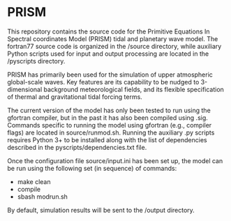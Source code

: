 # PRISM

This repository contains the source code for the Primitive Equations In Spectral coordinates Model (PRISM) tidal and planetary wave model. The fortran77 source code is organized in the /source directory, while auxiliary Python scripts used for input and output processing are located in the /pyscripts directory. 

PRISM has primarily been used for the simulation of upper atmospheric global-scale waves. Key features are its capability to be nudged to 3-dimensional background meteorological fields, and its flexible specification of thermal and gravitational tidal forcing terms. 

The current version of the model has only been tested to run using the gfortran compiler, but in the past it has also been compiled using .sig. Commands specific to running the model using gfortran (e.g., compiler flags) are located in source/runmod.sh. Running the auxiliary .py scripts requires Python 3+ to be installed along with the list of dependencies described in the pyscripts/dependencies.txt file. 

Once the configuration file source/input.ini has been set up, the model can be run using the following set (in sequence) of commands:

- make clean
- compile
- sbash modrun.sh

By default, simulation results will be sent to the /output directory. 

